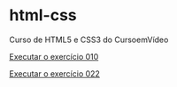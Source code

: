 # html-css

Curso de HTML5 e CSS3 do CursoemVídeo

<a href="https://lucasmarquesmd.github.io/html-css/HTML-CSS/Exercicios/ex010/index.html">Executar o exercício 010</a>


<a href="https://lucasmarquesmd.github.io/html-css/HTML-CSS/Exercicios/ex022/fundo006.html">Executar o exercício 022</a>

